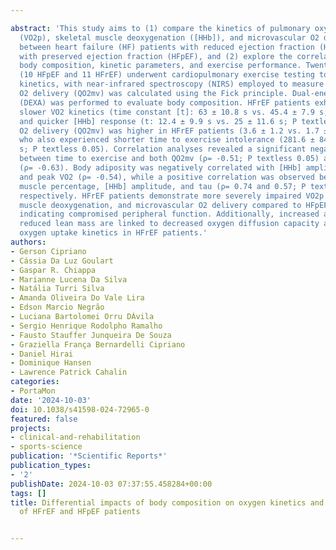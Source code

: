 ---
abstract: 'This study aims to (1) compare the kinetics of pulmonary oxygen uptake
  (VO2p), skeletal muscle deoxygenation ([HHb]), and microvascular O2 delivery (QO2mv)
  between heart failure (HF) patients with reduced ejection fraction (HFrEF) and those
  with preserved ejection fraction (HFpEF), and (2) explore the correlation between
  body composition, kinetic parameters, and exercise performance. Twenty-one patients
  (10 HFpEF and 11 HFrEF) underwent cardiopulmonary exercise testing to assess VO2
  kinetics, with near-infrared spectroscopy (NIRS) employed to measure [HHb]. Microvascular
  O2 delivery (QO2mv) was calculated using the Fick principle. Dual-energy X-ray absorptiometry
  (DEXA) was performed to evaluate body composition. HFrEF patients exhibited significantly
  slower VO2 kinetics (time constant [t]: 63 ± 10.8 s vs. 45.4 ± 7.9 s; P textless 0.05)
  and quicker [HHb] response (t: 12.4 ± 9.9 s vs. 25 ± 11.6 s; P textless 0.05). Microvascular
  O2 delivery (QO2mv) was higher in HFrEF patients (3.6 ± 1.2 vs. 1.7 ± 0.8; P textless 0.05),
  who also experienced shorter time to exercise intolerance (281.6 ± 84 s vs. 405.3 ± 96
  s; P textless 0.05). Correlation analyses revealed a significant negative relationship
  between time to exercise and both QO2mv (ρ= -0.51; P textless 0.05) and VO2 kinetics
  (ρ= -0.63). Body adiposity was negatively correlated with [HHb] amplitude (ρ= -0.78)
  and peak VO2 (ρ= -0.54), while a positive correlation was observed between lean
  muscle percentage, [HHb] amplitude, and tau (ρ= 0.74 and 0.57; P textless 0.05),
  respectively. HFrEF patients demonstrate more severely impaired VO2p kinetics, skeletal
  muscle deoxygenation, and microvascular O2 delivery compared to HFpEF patients,
  indicating compromised peripheral function. Additionally, increased adiposity and
  reduced lean mass are linked to decreased oxygen diffusion capacity and impaired
  oxygen uptake kinetics in HFrEF patients.'
authors:
- Gerson Cipriano
- Cássia Da Luz Goulart
- Gaspar R. Chiappa
- Marianne Lucena Da Silva
- Natália Turri Silva
- Amanda Oliveira Do Vale Lira
- Edson Marcio Negrão
- Luciana Bartolomei Orru DÁvila
- Sergio Henrique Rodolpho Ramalho
- Fausto Stauffer Junqueira De Souza
- Graziella França Bernardelli Cipriano
- Daniel Hirai
- Dominique Hansen
- Lawrence Patrick Cahalin
categories:
- PortaMon
date: '2024-10-03'
doi: 10.1038/s41598-024-72965-0
featured: false
projects:
- clinical-and-rehabilitation
- sports-science
publication: '*Scientific Reports*'
publication_types:
- '2'
publishDate: 2024-10-03 07:37:55.458284+00:00
tags: []
title: Differential impacts of body composition on oxygen kinetics and exercise tolerance
  of HFrEF and HFpEF patients

---
